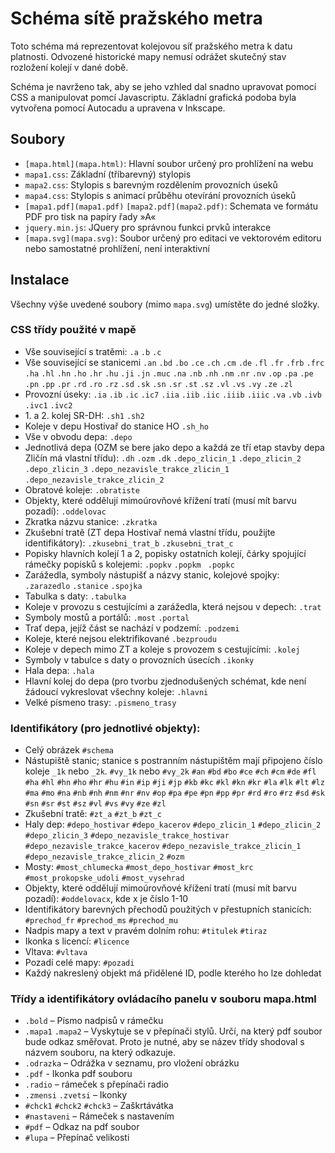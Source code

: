 Schéma sítě pražského metra
===========================
Toto schéma má reprezentovat kolejovou síť pražského metra k datu platnosti. Odvozené historické mapy nemusí odrážet skutečný stav rozložení kolejí v dané době. 

Schéma je navrženo tak, aby se jeho vzhled dal snadno upravovat pomocí CSS a manipulovat pomcí Javascriptu. Základní grafická podoba byla vytvořena pomocí Autocadu a upravena v Inkscape.

Soubory
-------
- `[mapa.html](mapa.html)`: Hlavní soubor určený pro prohlížení na webu
- `mapa1.css`: Základní (tříbarevný) stylopis
- `mapa2.css`: Stylopis s barevným rozdělením provozních úseků
- `mapa4.css`: Stylopis s animací průběhu otevírání provozních úseků
- `[mapa1.pdf](mapa1.pdf)` `[mapa2.pdf](mapa2.pdf)`: Schemata ve formátu PDF pro tisk na papíry řady »A«
- `jquery.min.js`: JQuery pro správnou funkci prvků interakce
- `[mapa.svg](mapa.svg)`: Soubor určený pro editaci ve vektorovém editoru nebo samostatné prohlížení, není interaktivní

Instalace
---------
Všechny výše uvedené soubory (mimo `mapa.svg`) umístěte do jedné složky.

### CSS třídy použité v mapě
- Vše související s tratěmi: `.a` `.b` `.c`
- Vše související se stanicemi `.an` `.bd` `.bo` `.ce` `.ch` `.cm` `.de` `.fl` `.fr` `.frb` `.frc` `.ha` `.hl` `.hn` `.ho` `.hr` `.hu` `.ji` `.jn` `.muc` `.na` `.nb` `.nh` `.nm` `.nr` `.nv` `.op` `.pa` `.pe` `.pn` `.pp` `.pr` `.rd` `.ro` `.rz` `.sd` `.sk` `.sn` `.sr` `.st` `.sz` `.vl` `.vs` `.vy` `.ze` `.zl`
- Provozní úseky: `.ia` `.ib` `.ic` `.ic7` `.iia` `.iib` `.iic` `.iiib` `.iiic` `.va` `.vb` `.ivb` `.ivc1` `.ivc2`
- 1\. a 2. kolej SR-DH: `.sh1` `.sh2`
- Koleje v depu Hostivař do stanice HO `.sh_ho`
- Vše v obvodu depa: `.depo`
- Jednotlivá depa (OZM se bere jako depo a každá ze tří etap stavby depa Zličín má vlastní třídu): `.dh` `.ozm` `.dk` `.depo_zlicin_1` `.depo_zlicin_2` `.depo_zlicin_3` `.depo_nezavisle_trakce_zlicin_1` `.depo_nezavisle_trakce_zlicin_2`
- Obratové koleje: `.obratiste`
- Objekty, které oddělují mimoúrovňové křížení tratí (musí mít barvu pozadí): `.oddelovac`
- Zkratka názvu stanice: `.zkratka`
- Zkušební tratě (ZT depa Hostivař nemá vlastní třídu, použijte identifikátory): `.zkusebni_trat_b` `.zkusebni_trat_c`
- Popisky hlavních kolejí 1 a 2, popisky ostatních kolejí, čárky spojující rámečky popisků s kolejemi: `.popkv` `.popkm ` `.popkc`
- Zarážedla, symboly nástupišť a názvy stanic, kolejové spojky: `.zarazedlo` `.stanice` `.spojka`
- Tabulka s daty: `.tabulka`
- Koleje v provozu s cestujícími a zarážedla, která nejsou v depech: `.trat`
- Symboly mostů a portálů: `.most` `.portal`
- Trať depa, jejíž část se nachází v podzemí: `.podzemi`
- Koleje, které nejsou elektrifikované `.bezproudu`
- Koleje v depech mimo ZT a koleje s provozem s cestujícími: `.kolej`
- Symboly v tabulce s daty o provozních úsecích `.ikonky`
- Hala depa: `.hala`
- Hlavní kolej do depa (pro tvorbu zjednodušených schémat, kde není žádoucí vykreslovat všechny koleje: `.hlavni`
- Velké písmeno trasy: `.pismeno_trasy`

### Identifikátory (pro jednotlivé objekty):
- Celý obrázek `#schema`
- Nástupiště stanic; stanice s postranním nástupištěm mají připojeno číslo
 koleje `_1k` nebo `_2k`. `#vy_1k` nebo `#vy_2k` `#an` `#bd` `#bo` `#ce` `#ch` `#cm` `#de` `#fl` `#ha` `#hl` `#hn` `#ho` `#hr` `#hu` `#in` `#ip` `#ji` `#jp` `#kb` `#kc` `#kl` `#kn` `#kr` `#la` `#lk` `#lt` `#lz` `#ma` `#mo` `#na` `#nb` `#nh` `#nm` `#nr` `#nv` `#op` `#pa` `#pe` `#pn` `#pp` `#pr` `#rd` `#ro` `#rz` `#sd` `#sk` `#sn` `#sr` `#st` `#sz` `#vl` `#vs` `#vy` `#ze` `#zl`
- Zkušební tratě: `#zt_a` `#zt_b` `#zt_c`
- Haly dep: `#depo_hostivar` `#depo_kacerov` `#depo_zlicin_1` `#depo_zlicin_2` `#depo_zlicin_3` `#depo_nezavisle_trakce_hostivar` `#depo_nezavisle_trakce_kacerov` `#depo_nezavisle_trakce_zlicin_1` `#depo_nezavisle_trakce_zlicin_2` `#ozm`
- Mosty: `#most_chlumecka` `#most_depo_hostivar` `#most_krc` `#most_prokopske_udoli` `#most_vysehrad`
- Objekty, které oddělují mimoúrovňové křížení tratí (musí mít barvu pozadí): `#oddelovacx`, kde x je číslo 1-10
- Identifikátory barevných přechodů použitých v přestupních stanicích: `#prechod_fr` `#prechod_ms` `#prechod_mu`
- Nadpis mapy a text v pravém dolním rohu: `#titulek` `#tiraz`
- Ikonka s licencí: `#licence`
- Vltava: `#vltava`
- Pozadí celé mapy: `#pozadi`
- Každý nakreslený objekt má přidělené ID, podle kterého ho lze dohledat

### Třídy a identifikátory ovládacího panelu v souboru mapa.html
- `.bold` – Písmo nadpisů v rámečku
- `.mapa1` `.mapa2` – Vyskytuje se v přepínači stylů. Určí, na který pdf soubor bude odkaz směřovat. Proto je nutné, aby se název třídy shodoval s názvem souboru, na který odkazuje.
- `.odrazka` – Odrážka v seznamu, pro vložení obrázku
- `.pdf` - Ikonka pdf souboru
- `.radio` – rámeček s přepínači radio
- `.zmensi` `.zvetsi` – Ikonky
- `#chck1` `#chck2` `#chck3` – Zaškrtávátka
- `#nastaveni` – Rámeček s nastavením
- `#pdf` – Odkaz na pdf soubor
- `#lupa` – Přepínač velikosti
